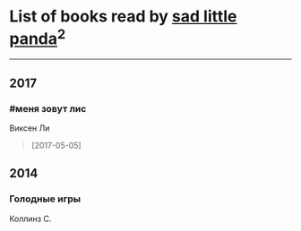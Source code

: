 # List of books read by [sad little panda](https://www.facebook.com/app_scoped_user_id/1882525281990290/)<sup>2</sup>
---

## 2017

### #меня зовут лис
Виксен Ли
> [2017-05-05] 



## 2014

### Голодные игры
Коллинз С.



